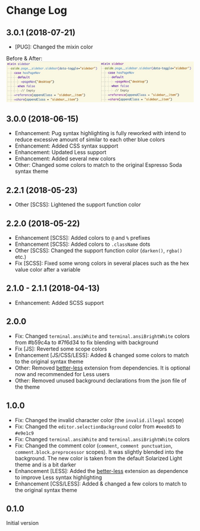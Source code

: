 # Change Log

## 3.0.1 (2018-07-21)

* [PUG]: Changed the mixin color

Before & After:<br>
![Screenshot](https://github.com/BroFox86/solarized-espresso-soda/raw/master/screenshots/update-mixin-color.jpg)

## 3.0.0 (2018-06-15)
* Enhancement: Pug syntax highlighting is fully reworked with intend to reduce excessive amount of similar to each other blue colors
* Enhancement: Added CSS syntax support
* Enhancement: Updated Less support
* Enhancement: Added several new colors
* Other: Changed some colors to match to the original Espresso Soda syntax theme

## 2.2.1 (2018-05-23)
* Other [SCSS]: Lightened the support function color

## 2.2.0 (2018-05-22)
* Enhancement [SCSS]: Added colors to `@` and `%` prefixes
* Enhancement [SCSS]: Added colors to `.className` dots
* Other [SCSS]: Changed the support function color (`darken()`, `rgba()` etc.)
* Fix [SCSS]: Fixed some wrong colors in several places such as the hex value color after a variable

## 2.1.0 - 2.1.1 (2018-04-13)
* Enhancement: Added SCSS support

## 2.0.0
* Fix: Changed `terminal.ansiWhite` and `terminal.ansiBrightWhite` colors from #b59c4a to #7f6d34 to fix blending with background
* Fix [JS]: Reverted some scope colors
* Enhancement [JS/CSS/LESS]: Added & changed some colors to match to the original syntax theme
* Other: Removed [better-less](https://marketplace.visualstudio.com/items?itemName=radium-v.better-less) extension from dependencies. It is optional now and recommended for Less users
* Other: Removed unused background declarations from the json file of the theme

## 1.0.0
* Fix: Changed the invalid character color (the `invalid.illegal` scope)
* Fix: Changed the `editor.selectionBackground` color from `#eee8d5` to `#e9e1c9`
* Fix: Changed `terminal.ansiWhite` and `terminal.ansiBrightWhite` colors
* Fix: Changed the comment color (`comment`, `comment punctuation`, `comment.block.preprocessor` scopes). It was slightly blended into the background. The new color is taken from the default Solarized Light theme and is a bit darker
* Enhancement [LESS]: Added the [better-less](https://marketplace.visualstudio.com/items?itemName=radium-v.better-less) extension as dependence to improve Less syntax highlighting
* Enhancement [CSS/LESS]: Added & changed a few colors to match to the original syntax theme

## 0.1.0
Initial version

